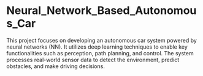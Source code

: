 # Neural_Network_Based_Autonomous_Car
This project focuses on developing an autonomous car system powered by neural networks (NN). It utilizes deep learning techniques to enable key functionalities such as perception, path planning, and control. The system processes real-world sensor data to detect the environment, predict obstacles, and make driving decisions.
